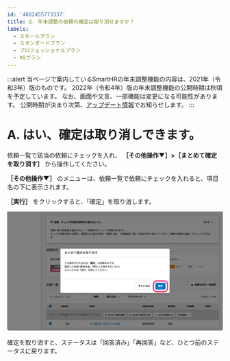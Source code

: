 ```yaml
---
id: '4882455773337'
title: Q. 年末調整の依頼の確定は取り消せますか？
labels:
  - スモールプラン
  - スタンダードプラン
  - プロフェッショナルプラン
  - ¥0プラン
---
```

:::alert
当ページで案内しているSmartHRの年末調整機能の内容は、2021年（令和3年）版のものです。
2022年（令和4年）版の年末調整機能の公開時期は秋頃を予定しています。
なお、画面や文言、一部機能は変更になる可能性があります。
公開時期が決まり次第、[アップデート情報](https://smarthr.jp/update)でお知らせします。
:::

# A. はい、確定は取り消しできます。

依頼一覧で該当の依頼にチェックを入れ、 **［その他操作▼］>［まとめて確定を取り消す］** から操作してください。

 **［その他操作▼］** のメニューは、依頼一覧で依頼にチェックを入れると、項目名の下に表示されます。

 **［実行］** をクリックすると、「確定」を取り消します。

![](./_______SmartHR____________.png)

確定を取り消すと、ステータスは「回答済み」「再回答」など、ひとつ前のステータスに戻ります。

